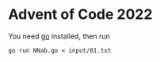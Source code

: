 # Advent of Code 2022

You need [go](https://go.dev) installed, then run

    go run NNab.go < input/01.txt
